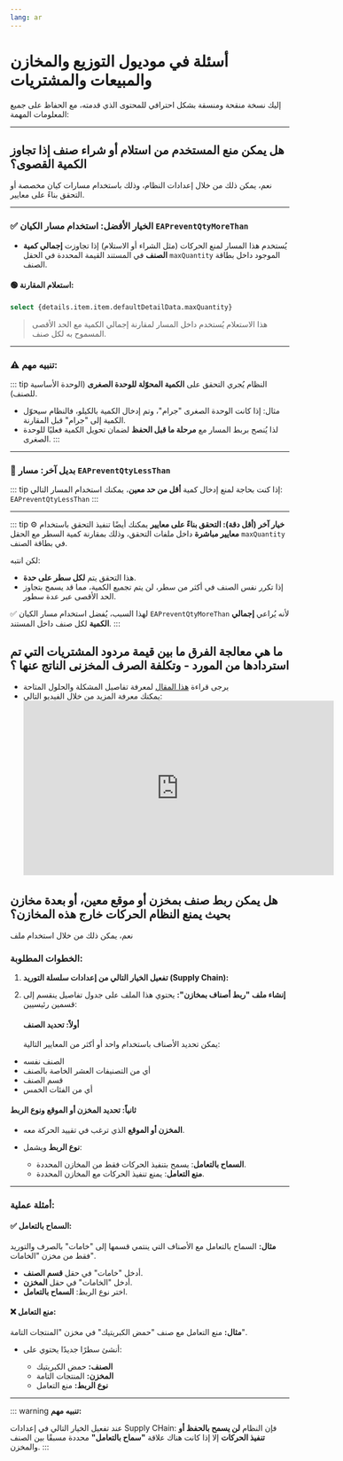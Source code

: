 ```yaml
---
lang: ar
---
```


# أسئلة في موديول التوزيع والمخازن والمبيعات والمشتريات 

إليك نسخة منقحة ومنسقة بشكل احترافي للمحتوى الذي قدمته، مع الحفاظ على جميع المعلومات المهمة:

---

## **هل يمكن منع المستخدم من استلام أو شراء صنف إذا تجاوز الكمية القصوى؟**

نعم، يمكن ذلك من خلال إعدادات النظام، وذلك باستخدام مسارات كيان مخصصة أو التحقق بناءً على معايير.

---

### ✅ **الخيار الأفضل: استخدام مسار الكيان `EAPreventQtyMoreThan`**

* يُستخدم هذا المسار لمنع الحركات (مثل الشراء أو الاستلام) إذا تجاوزت **إجمالي كمية الصنف** في المستند القيمة المحددة في الحقل `maxQuantity` الموجود داخل بطاقة الصنف.

#### 🟢 **استعلام المقارنة:**

```sql
select {details.item.item.defaultDetailData.maxQuantity}
```

> هذا الاستعلام يُستخدم داخل المسار لمقارنة إجمالي الكمية مع الحد الأقصى المسموح به لكل صنف.

---

### ⚠️ **تنبيه مهم:**

::: tip النظام يُجري التحقق على **الكمية المحوّلة للوحدة الصغرى** (الوحدة الأساسية للصنف).

* مثال: إذا كانت الوحدة الصغرى "جرام"، وتم إدخال الكمية بالكيلو، فالنظام سيحوّل الكمية إلى "جرام" قبل المقارنة.
* لذا يُنصح بربط المسار مع **مرحلة ما قبل الحفظ** لضمان تحويل الكمية فعليًا للوحدة الصغرى.
  :::

---

### 🔁 **بديل آخر: مسار `EAPreventQtyLessThan`**

::: tip إذا كنت بحاجة لمنع إدخال كمية **أقل من حد معين**، يمكنك استخدام المسار التالي: `EAPreventQtyLessThan`
:::

---

::: tip ⚙️ **خيار آخر (أقل دقة): التحقق بناءً على معايير**
يمكنك أيضًا تنفيذ التحقق باستخدام **معايير مباشرة** داخل ملفات التحقق، وذلك بمقارنة كمية السطر مع الحقل `maxQuantity` في بطاقة الصنف.

لكن انتبه:

* هذا التحقق يتم **لكل سطر على حدة**.
* إذا تكرر نفس الصنف في أكثر من سطر، لن يتم تجميع الكمية، مما قد يسمح بتجاوز الحد الأقصى عبر عدة سطور.

✅ لهذا السبب، يُفضل استخدام مسار الكيان `EAPreventQtyMoreThan` لأنه يُراعي **إجمالي الكمية** لكل صنف داخل المستند.
:::

## ما هي معالجة الفرق ما بين قيمة مردود المشتريات التي تم استردادها من المورد - وتكلفة الصرف المخزنى الناتج عنها ؟
- يرجى قراءة [هذا المقال](https://www.namasoft.com/ar/article/%d8%a7%d9%84%d8%b9%d8%b1%d8%a8%d9%8a%d8%a9-%d8%a7%d9%84%d9%85%d8%b9%d8%a7%d9%84%d8%ac%d8%a9-%d8%a7%d9%84%d9%85%d8%ad%d8%a7%d8%b3%d8%a8%d9%8a%d8%a9-%d9%84%d9%84%d9%81%d8%b1%d9%82-%d8%a8%d9%8a%d9%86/) لمعرفة تفاصيل المشكلة والحلول المتاحة
- يمكنك معرفة المزيد من خلال الفيديو التالي:
  <iframe width="560" height="315" src="https://www.youtube.com/embed/UXodW-O9wN0?si=JzzcgpmAHhtktXaH" title="YouTube video player" frameborder="0" allow="accelerometer; autoplay; clipboard-write; encrypted-media; gyroscope; picture-in-picture; web-share" referrerpolicy="strict-origin-when-cross-origin" allowfullscreen></iframe>

## **هل يمكن ربط صنف بمخزن أو موقع معين، أو بعدة مخازن بحيث يمنع النظام الحركات خارج هذه المخازن؟**

نعم، يمكن ذلك من خلال استخدام ملف <LinkToNewRecord entityType="ItemWarehouseRelation" />

### **الخطوات المطلوبة:**

1. **تفعيل الخيار التالي من إعدادات سلسلة التوريد (Supply Chain):**
<SupplyChainOption option-code="value.activateItemWarehouseRelation" link-title="تفعيل ربط الأصناف بالمخزن" />

2. **إنشاء ملف "ربط أصناف بمخازن":**
   يحتوي هذا الملف على جدول تفاصيل ينقسم إلى قسمين رئيسيين:

   #### **أولاً: تحديد الصنف**

   يمكن تحديد الأصناف باستخدام واحد أو أكثر من المعايير التالية:

  * الصنف نفسه
  * أي من التصنيفات العشر الخاصة بالصنف
  * قسم الصنف
  * أي من الفئات الخمس

   #### **ثانياً: تحديد المخزن أو الموقع ونوع الربط**

  * **المخزن أو الموقع** الذي ترغب في تقييد الحركة معه.
  * **نوع الربط** ويشمل:

    * **السماح بالتعامل**: يسمح بتنفيذ الحركات فقط من المخازن المحددة.
    * **منع التعامل**: يمنع تنفيذ الحركات مع المخازن المحددة.

---

### **أمثلة عملية:**

#### ✅ السماح بالتعامل:

**مثال:** السماح بالتعامل مع الأصناف التي ينتمي قسمها إلى "خامات" بالصرف والتوريد فقط من مخزن "الخامات".

* أدخل "خامات" في حقل **قسم الصنف**.
* أدخل "الخامات" في حقل **المخزن**.
* اختر نوع الربط: **السماح بالتعامل**.

#### ❌ منع التعامل:

**مثال:** منع التعامل مع صنف "حمض الكبريتيك" في مخزن "المنتجات التامة".

* أنشئ سطرًا جديدًا يحتوي على:

  * **الصنف:** حمض الكبريتيك
  * **المخزن:** المنتجات التامة
  * **نوع الربط:** منع التعامل

---

::: warning **تنبيه مهم:**

عند تفعيل الخيار التالي في إعدادات Supply CHain:
<SupplyChainOption option-code="value.itemRelationToWarehouseMustBeSpecified" link-title="يجب تحديد علاقة الأصناف بالمخازن" />
فإن النظام **لن يسمح بالحفظ أو تنفيذ الحركات** إلا إذا كانت هناك علاقة **"سماح بالتعامل"** محددة مسبقًا بين الصنف والمخزن.
:::

